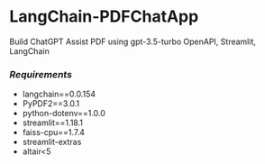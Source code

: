 # LangChain-PDFChatApp
Build ChatGPT Assist PDF using gpt-3.5-turbo
OpenAPI, Streamlit, LangChain
### *Requirements*
- langchain==0.0.154
- PyPDF2==3.0.1
- python-dotenv==1.0.0
- streamlit==1.18.1
- faiss-cpu==1.7.4
- streamlit-extras
- altair<5

